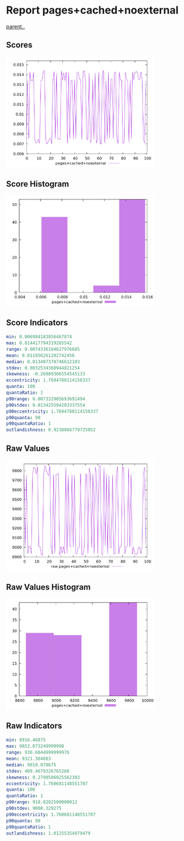 # Report pages+cached+noexternal

[parent..](./..)  


## Scores

![score](./score.png)  

## Score Histogram

![hist](./hist.png)  

## Score Indicators

```yaml
min: 0.006984183856467874
max: 0.014417794319265542
range: 0.0074336104627976685
mean: 0.011056261202742456
median: 0.013407378746612103
stdev: 0.0032534360944821254
skewness: -0.26089306554545133
eccentricity: 1.7694788114156337
quanta: 100
quantaRatio: 1
p90range: 0.007332905693691494
p90stdev: 0.013425594203337554
p90eccentricity: 1.7694788114156337
p90quanta: 90
p90quantaRatio: 1
outlandishness: 0.9238866779725052

```

## Raw Values

![raw](./raw.png)  

## Raw Values Histogram

![raw hist](./raw_hist.png)  

## Raw Indicators

```yaml
min: 8916.46875
max: 9853.073249999998
range: 936.6044999999976
mean: 9321.364683
median: 9010.078675
stdev: 409.4679326765288
skewness: 0.2790506025562303
eccentricity: 1.760681148551707
quanta: 100
quantaRatio: 1
p90range: 918.0282500000012
p90stdev: 9008.329275
p90eccentricity: 1.760681148551707
p90quanta: 90
p90quantaRatio: 1
outlandishness: 1.01255354979479

```

<style>
  img {
    max-width: 80%;
  }
</style>
      

